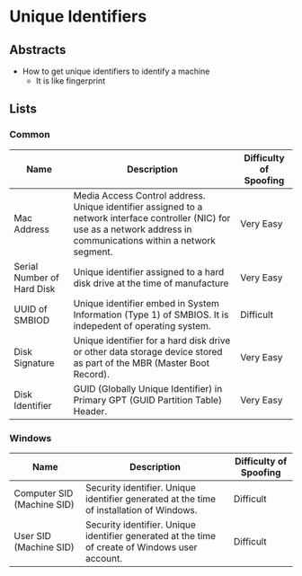 # Unique Identifiers

## Abstracts

* How to get unique identifiers to identify a machine
  * It is like fingerprint

## Lists

### Common

|Name|Description|Difficulty of Spoofing|
|---|---|---|
|Mac Address|Media Access Control address. Unique identifier assigned to a network interface controller (NIC) for use as a network address in communications within a network segment.|Very Easy|
|Serial Number of Hard Disk|Unique identifier assigned to a hard disk drive at the time of manufacture|Very Easy|
|UUID of SMBIOD|Unique identifier embed in System Information (Type 1) of SMBIOS. It is indepedent of operating system.|Difficult|
|Disk Signature|Unique identifier for a hard disk drive or other data storage device stored as part of the MBR (Master Boot Record).|Very Easy|
|Disk Identifier|GUID (Globally Unique Identifier) in Primary GPT (GUID Partition Table) Header.|Very Easy|

### Windows

|Name|Description|Difficulty of Spoofing|
|---|---|---|
|Computer SID (Machine SID)|Security identifier. Unique identifier generated at the time of installation of Windows.|Difficult|
|User SID (Machine SID)|Security identifier. Unique identifier generated at the time of create of Windows user account.|Difficult|